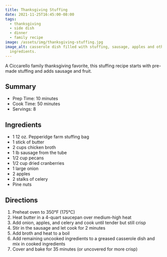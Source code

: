 ```yaml
---
title: Thanksgiving Stuffing
date: 2021-11-25T16:45:00-08:00
tags:
  - thanksgiving
  - side dish
  - dinner
  - family recipe
image: /assets/img/thanksgiving-stuffing.jpg
image_alt: casserole dish filled with stuffing, sausage, apples and other diced
  ingredients.
---
```


A Ciccarello family thanksgiving favorite, this stuffing recipe starts with pre-made stuffing and adds sausage and fruit.

## Summary

- Prep Time: 10 minutes
- Cook Time: 50 minutes
- Servings: 8

## Ingredients

- 1 12 oz. Pepperidge farm stuffing bag
- 1 stick of butter
- 2 cups chicken broth
- 1 lb sausage from the tube
- 1/2 cup pecans
- 1/2 cup dried cranberries
- 1 large onion
- 2 apples
- 2 stalks of celery
- Pine nuts

## Directions

1. Preheat oven to 350°F (175°C)
1. Heat butter in a 4-quart saucepan over medium-high heat
1. Add onion, apples, and celery and cook until tender but still crisp
1. Stir in the sausage and let cook for 2 minutes
1. Add broth and heat to a boil
1. Add remaining uncooked ingredients to a greased casserole dish and mix in cooked ingredients
1. Cover and bake for 35 minutes (or uncovered for more crisp)
